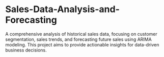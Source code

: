 # Sales-Data-Analysis-and-Forecasting
A comprehensive analysis of historical sales data, focusing on customer segmentation, sales trends, and forecasting future sales using ARIMA modeling. This project aims to provide actionable insights for data-driven business decisions.
